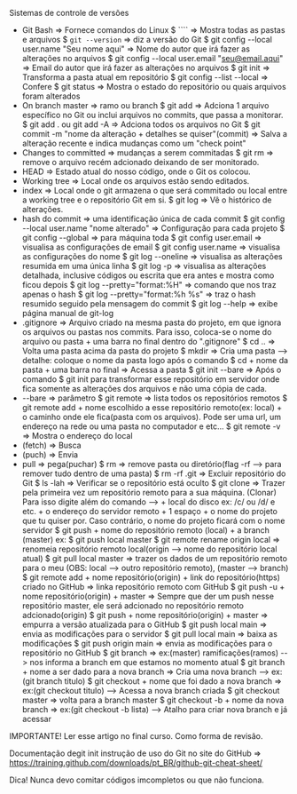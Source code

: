  Sistemas de controle de versões 

* Git Bash => Fornece comandos do Linux
$ ```` => Mostra todas as pastas e arquivos
$ `git --version` => diz a versão do Git
$ git config --local user.name "Seu nome aqui" => Nome do autor que irá fazer as alterações no arquivos
$ git config --local user.email "seu@email.aqui" => Email do autor que irá fazer as alterações no arquivos
$ git init => Transforma a pasta atual em repositório
$ git config --list --local => Confere 
$ git status => Mostra o estado do repositório ou quais arquivos foram alterados
* On branch master => ramo ou branch
$ git add <Nome do arquivo > => Adciona 1 arquivo específico no Git ou inclui arquivos no commits, que passa a monitorar.
$ git add . ou git add -A => Adciona todos os arquivos no Git
$ git commit -m "nome da alteração + detalhes se quiser"(commit) => Salva a alteração recente e indica mudanças como um "check point"
* Changes to committed => mudanças a serem commitadas
$ git rm => remove o arquivo recém adcionado deixando de ser monitorado.
* HEAD => Estado atual do nosso código, onde o Git os colocou.
* Working tree => Local onde os arquivos estão sendo editados.
* index => Local onde o git armazena o que será commitado ou local entre a working tree e o repositório Git em si.
$ git log => Vê o histórico de alterações.
* hash do commit => uma identificação única de cada commit
$ git config --local user.name "nome alterado" => Configuração para cada projeto
$ git config --global => para máquina toda
$ git config user.email => visualisa as configurações de email
$ git config user.name => visualisa as configurações do nome
$ git log --oneline => visualisa as alterações resumida em uma única linha
$ git log -p => visualisa as alterações detalhada, inclusive códigos ou escrita que era antes e mostra como ficou depois
$ git log --pretty="format:%H" => comando que nos traz apenas o hash
$ git log --pretty="format:%h %s" => traz o hash resumido seguido pela mensagem do commit
$ git log --help => exibe página manual de git-log
* .gitignore => Arquivo criado na mesma pasta do projeto, em que ignora os arquivos ou pastas nos commits. Para isso, coloca-se o nome do arquivo ou pasta + uma barra no final dentro do ".gitignore"
$ cd .. => Volta uma pasta acima da pasta do projeto
$ mkdir => Cria uma pasta --> detalhe: coloque o nome da pasta logo após o comando
$ cd + nome da pasta + uma barra no final => Acessa a pasta
$ git init --bare => Após o comando $ git init para transformar esse repositório em servidor onde fica somente as alterações dos arquivos e não uma cópia de cada.
* --bare => parâmetro
$ git remote => lista todos os repositórios remotos
$ git remote add + nome escolhido a esse repositório remoto(ex: local) + o caminho onde ele fica(pasta com os arquivos). Pode ser uma url, um endereço na rede ou uma pasta no computador e etc...
$ git remote -v => Mostra o endereço do local
* (fetch) => Busca
* (puch) => Envia 
* pull => pega(puchar)
$ rm => remove pasta ou diretório(flag -rf --> para remover tudo dentro de uma pasta)
$ rm -rf .git => Excluir repositório do Git
$ ls -lah => Verificar se o repositório está oculto
$ git clone => Trazer pela primeira vez um repositório remoto para a sua máquina. (Clonar) Para isso digite além do comando --> + local do disco ex: /c/ ou /d/ e etc. + o endereço do servidor remoto + 1 espaço + o nome do projeto que tu quiser por. Caso contrário, o nome do projeto ficará com o nome servidor
$ git push + nome do repositório remoto (local) + a branch (master) ex: $ git push local master
$ git remote rename origin local => renomeia repositório remoto local(origin --> nome do repositório local atual)
$ git pull local master => trazer os dados de um repositório remoto para o meu (OBS: local --> outro repositório remoto), (master --> branch)
$ git remote add + nome repositório(origin) + link do repositório(https) criado no GitHub => linka repositório remoto com GitHub
$ git push -u + nome repositório(origin) + master => Sempre que der um push nesse repositório master, ele será adcionado no repositório remoto adcionado(origin)
$ git push + nome repositório(origin) + master => empurra a versão atualizada para o GitHub
$ git push local main => envia as modificações para o servidor
$ git pull local main => baixa as modificações
$ git push origin main => envia as modificações para o repositório no GitHub
$ git branch => ex:(master) ramificações(ramos) --> nos informa a branch em que estamos no momento atual
$ git branch + nome a ser dado para a nova branch => Cria uma nova branch --> ex:(git branch titulo)
$ git checkout + nome que foi dado a nova branch => ex:(git checkout titulo) --> Acessa a nova branch criada
$ git checkout master => volta para a branch master
$ git checkout -b + nome da nova branch => ex:(git checkout -b lista) --> Atalho para criar nova branch e já acessar

IMPORTANTE! Ler esse artigo no final curso. Como forma de revisão.

Documentação degit init instrução de uso do Git no site do GitHub => https://training.github.com/downloads/pt_BR/github-git-cheat-sheet/

Dica! Nunca devo comitar códigos imcompletos ou que não funciona.